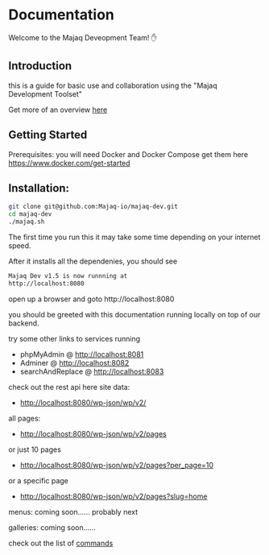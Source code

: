 # Documentation

Welcome to the Majaq Deveopment Team! ✋

## Introduction
this is a guide for basic use and collaboration using the "Majaq Development Toolset"

Get more of an overview [here](/about.html)


## Getting Started
Prerequisites:
you will need Docker and Docker Compose
get them here https://www.docker.com/get-started

## Installation:
``` bash
git clone git@github.com:Majaq-io/majaq-dev.git
cd majaq-dev
./majaq.sh
```

The first time you run this it may take some time depending on your internet speed.

After it installs all the dependenies, you should see
``` bash
Majaq Dev v1.5 is now runnning at
http://localhost:8080
```

open up a browser and goto
http://localhost:8080

you should be greeted with this documentation running locally on top of our backend.

try some other links to services running

+ phpMyAdmin @        [http://localhost:8081](http://localhost:8081)
+ Adminer @           [http://localhost:8082](http://localhost:8082)
+ searchAndReplace @  [http://localhost:8083](http://localhost:8083)

check out the rest api here
site data:
+ [http://localhost:8080/wp-json/wp/v2/](http://localhost:8080/wp-json/wp/v2/)

all pages:
+ [http://localhost:8080/wp-json/wp/v2/pages](http://localhost:8080/wp-json/wp/v2/pages)

or just 10 pages
+ [http://localhost:8080/wp-json/wp/v2/pages?per_page=10](http://localhost:8080/wp-json/wp/v2/pages?per_page=10)

or a specific page
+ [http://localhost:8080/wp-json/wp/v2/pages?slug=home](http://localhost:8080/wp-json/wp/v2/pages?slug=home)

menus:
coming soon...... probably next

galleries:
coming soon......






check out the list of [commands](/commands.html)